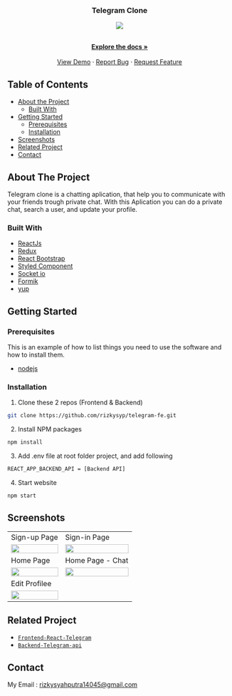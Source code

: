 <br />
<p align="center">

  <h3 align="center">Telegram Clone</h3>
  <p align="center">
  <image align="center" src='./screenshot/LOGO TELEGRAM.png' />
  </p>

  <p align="center">
    <br />
    <a href="https://github.com/rizkysyp/telegram-fe"><strong>Explore the docs »</strong></a>
    <br />
    <br />
    <a href="https://telechat.rizkyproject.my.id//">View Demo</a>
    ·
    <a href="https://github.com/rizkysyp/telegram-be/issues">Report Bug</a>
    ·
    <a href="https://github.com/rizkysyp/telegram-be/issues">Request Feature</a>
  </p>
</p>



<!-- TABLE OF CONTENTS -->
## Table of Contents

* [About the Project](#about-the-project)
  * [Built With](#built-with)
* [Getting Started](#getting-started)
  * [Prerequisites](#prerequisites)
  * [Installation](#installation)
* [Screenshots](#screenshots)
* [Related Project](#related-project-backend)
* [Contact](#contact)



<!-- ABOUT THE PROJECT -->
## About The Project


Telegram clone is a chatting aplication, that help you to communicate with your friends trough private chat.
With this Aplication you can do a private chat, search a user, and update your profile.

### Built With

* [ReactJs](https://reactjs.org/)
* [Redux](https://redux.js.org/)
* [React Bootstrap](https://react-bootstrap.github.io/)
* [Styled Component](https://styled-components.com/)
* [Socket io](https://socket.io/docs/v4/client-installation/)
* [Formik](https://formik.org/)
* [yup](https://www.npmjs.com/package/yup)

<!-- GETTING STARTED -->
## Getting Started

### Prerequisites

This is an example of how to list things you need to use the software and how to install them.

* [nodejs](https://nodejs.org/en/download/)

### Installation

1. Clone these 2 repos (Frontend & Backend)
```sh
git clone https://github.com/rizkysyp/telegram-fe.git
```
2. Install NPM packages
```sh
npm install
```
3. Add .env file at root folder project, and add following
```sh
REACT_APP_BACKEND_API = [Backend API]
```
4. Start website
```sh
npm start
```



<!-- ROADMAP -->
## Screenshots

<p align='center'>
   <table>
    <tr>
    <td>Sign-up Page</td>
    <td>Sign-in Page</td>
  </tr>
  <tr>
    <td><image src='./screenshot/Login.png' width=100%></td>
    <td><image src='./screenshot/Register.png' width=100%/></td>
  </tr>
     <tr>
    <td>Home Page</td>
    <td>Home Page - Chat</td>
  </tr>
  <tr>
    <td><image src='./screenshot/Home.png' width=100%></td>
    <td><image src='./screenshot/Home-Chat.png' width=100%/></td>
  </tr>
  <tr>
    <td>Edit Profilee</td>
    
  </tr>
  <tr>
    <td><image src='./screenshot/Edit Profile.png' width=100%></td>
   
  </tr>
  </table>

     

## Related Project
* [`Frontend-React-Telegram`](https://github.com/rizkysyp/telegram-fe)
* [`Backend-Telegram-api`](https://github.com/rizkysyp/telegram-be)


<!-- CONTACT -->
## Contact

My Email : rizkysyahputra14045@gmail.com
